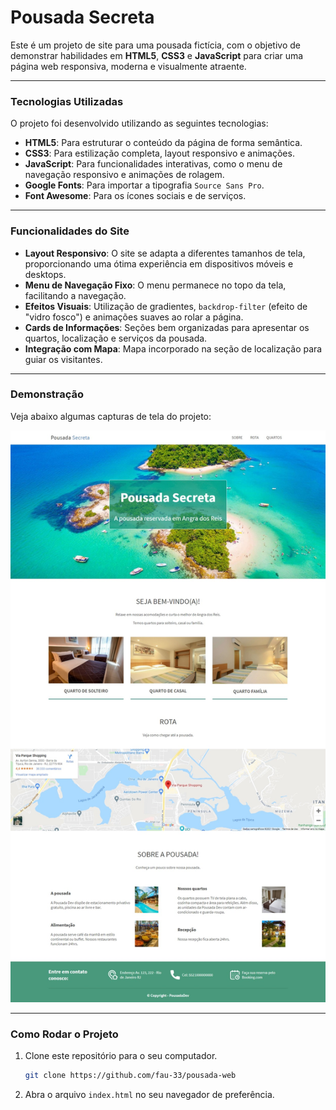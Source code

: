 # Pousada Secreta

Este é um projeto de site para uma pousada fictícia, com o objetivo de demonstrar habilidades em **HTML5**, **CSS3** e **JavaScript** para criar uma página web responsiva, moderna e visualmente atraente.

---

### Tecnologias Utilizadas

O projeto foi desenvolvido utilizando as seguintes tecnologias:

- **HTML5**: Para estruturar o conteúdo da página de forma semântica.
- **CSS3**: Para estilização completa, layout responsivo e animações.
- **JavaScript**: Para funcionalidades interativas, como o menu de navegação responsivo e animações de rolagem.
- **Google Fonts**: Para importar a tipografia `Source Sans Pro`.
- **Font Awesome**: Para os ícones sociais e de serviços.

---

### Funcionalidades do Site

- **Layout Responsivo**: O site se adapta a diferentes tamanhos de tela, proporcionando uma ótima experiência em dispositivos móveis e desktops.
- **Menu de Navegação Fixo**: O menu permanece no topo da tela, facilitando a navegação.
- **Efeitos Visuais**: Utilização de gradientes, `backdrop-filter` (efeito de "vidro fosco") e animações suaves ao rolar a página.
- **Cards de Informações**: Seções bem organizadas para apresentar os quartos, localização e serviços da pousada.
- **Integração com Mapa**: Mapa incorporado na seção de localização para guiar os visitantes.

---

### Demonstração

Veja abaixo algumas capturas de tela do projeto:

<div align="center">
  <img src="./assets/layout-pagina-principal-estilizada.jpeg" alt="Descrição da imagem" width="700" height="auto" />
</div>

---

### Como Rodar o Projeto

1.  Clone este repositório para o seu computador.
    ```bash
    git clone https://github.com/fau-33/pousada-web
    ```
2.  Abra o arquivo `index.html` no seu navegador de preferência.

